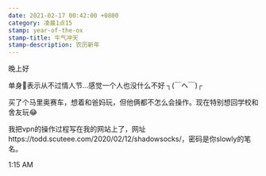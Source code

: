```yaml
---
date: 2021-02-17 00:42:00 +0800
category: 凌晨1点15
stamp: year-of-the-ox
stamp-title: 牛气冲天
stamp-description: 农历新年
---
```


<p>
晚上好

单身🐶表示从不过情人节…感觉一个人也没什么不好 ┐(￣ヘ￣)┌ 

买了个马里奥赛车，想着和爸妈玩，但他俩都不怎么会操作。现在特别想回学校和舍友玩😂

我把vpn的操作过程写在我的网站上了，网址https://todd.scuteee.com/2020/02/12/shadowsocks/，密码是你slowly的笔名。


1:15 AM
</p>